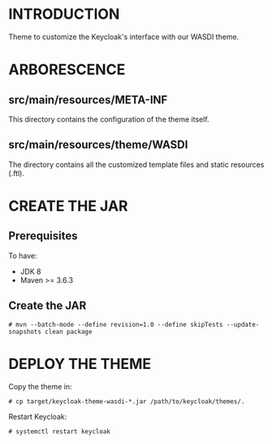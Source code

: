 # INTRODUCTION

Theme to customize the Keycloak's interface with our WASDI theme.

# ARBORESCENCE

## src/main/resources/META-INF

This directory contains the configuration of the theme itself.

## src/main/resources/theme/WASDI

The directory contains all the customized template files and static resources (.ftl).

# CREATE THE JAR

## Prerequisites

To have:
  - JDK 8
  - Maven >= 3.6.3

## Create the JAR

```
# mvn --batch-mode --define revision=1.0 --define skipTests --update-snapshots clean package
```

# DEPLOY THE THEME

Copy the theme in:

```
# cp target/keycloak-theme-wasdi-*.jar /path/to/keycloak/themes/.
```

Restart Keycloak:

```
# systemctl restart keycloak
```
